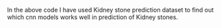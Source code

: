 In the above code I have used Kidney stone prediction dataset to find out which cnn models works well in prediction of Kidney stones.
